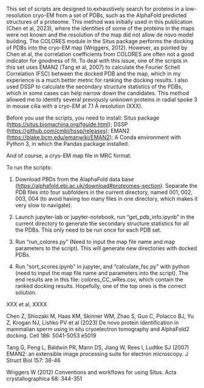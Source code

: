 This set of scripts are designed to exhaustively search for proteins in a low-resolution cryo-EM from a set of PDBs, such as the AlphaFold predicted structures of a proteome. This method was initially used in this publication (Chen et al, 2023), where the identities of some of the proteins in the maps were not known and the resolution of the map did not allow de novo model building. The COLORES module in the Situs package performs the docking of PDBs into the cryo-EM map (Wriggers, 2012). However, as pointed by Chen et al, the correlation coefficients from COLORES are often not a good indicator for goodness of fit. To deal with this issue, one of the scripts in this set uses EMAN2 (Tang et al, 2007) to calculate the Fourier Schell Correlation (FSC) between the docked PDB and the map, which in my experience is a much better metric for ranking the docking results. I also used DSSP to calculate the secondary structure statistics of the PDBs, which in some cases can help narrow down the candidates. This method allowed me to identify several previously unknown proteins in radial spoke 3 in mouse cilia with a cryo-EM at 7.1 Å resolution (XXX).

Before you use the scripts, you need to install: 
Situs package (https://situs.biomachina.org/fguide.html);
DSSP (https://github.com/cmbi/hssp/releases); 
EMAN2 (https://blake.bcm.edu/emanwiki/EMAN2);
A Conda environment with Python 3, in which the Pandas package installed.

And of course, a cryo-EM map file in MRC format.

To run the scripts:
1. Download PBDs from the AlaphaFold data base (https://alphafold.ebi.ac.uk/download#proteomes-section). Separate the PDB files into four subfolders in the current directory, named 001, 002, 003, 004 (to avoid having too many files in one directory, which makes it very slow to navigate).

2. Launch jupyter-lab or jupyter-notebook, run “get_pdb_info.ipynb” in the current directory to generate the secondary structure statistics for all the PDBs. This only need to be run once for each PDB set.

2. Run “run_colores.py” (Need to input the map file name and map parameters to the script). This will generate new directories with docked PDBs.

3. Run “sort_scores.ipynb” in jupyter, and “calculate_fsc.py” with python (need to input the map file name and parameters into the script). The end results are in this file: colores_CC_wRes.csv, which contain the ranked docking results. Hopefully, one of the top ones is the correct solution.


XXX et al, XXXX

Chen Z, Shiozaki M, Haas KM, Skinner WM, Zhao S, Guo C, Polacco BJ, Yu Z, Krogan NJ, Lishko PV et al (2023) De novo protein identification in mammalian sperm using in situ cryoelectron tomography and AlphaFold2 docking. Cell 186: 5041-5053 e5019

Tang G, Peng L, Baldwin PR, Mann DS, Jiang W, Rees I, Ludtke SJ (2007) EMAN2: an extensible image processing suite for electron microscopy. J Struct Biol 157: 38-46

Wriggers W (2012) Conventions and workflows for using Situs. Acta crystallographica 68: 344-351

